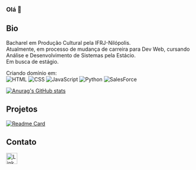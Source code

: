 ### Olá 👋

## Bio
Bacharel em Produção Cultural pela IFRJ-Nilópolis.  
Atualmente, em processo de mudança de carreira para Dev Web, cursando Análise e Desenvolvimento de Sistemas pela Estácio.  
Em busca de estágio.

Criando domínio em:  
![HTML](https://img.shields.io/badge/HTML5-E34F26?style=for-the-badge&logo=html5&logoColor=white)
![CSS](https://img.shields.io/badge/CSS3-1572B6?style=for-the-badge&logo=css3&logoColor=white)
![JavaScript](https://img.shields.io/badge/JavaScript-F7DF1E?style=for-the-badge&logo=javascript&logoColor=black)
![Python](https://img.shields.io/badge/Python-FFD43B?style=for-the-badge&logo=python&logoColor=blue)
![SalesForce](https://img.shields.io/badge/Salesforce-00A1E0?style=for-the-badge&logo=Salesforce&logoColor=white)

[![Anurag's GitHub stats](https://github-readme-stats.vercel.app/api?username=igor-lopes90)](https://github.com/anuraghazra/github-readme-stats)

## Projetos

[![Readme Card](https://github-readme-stats.vercel.app/api/pin/?username=igor-lopes90&repo=devweekgit-igor.github.io)](https://github.com/anuraghazra/github-readme-stats)

## Contato

[<img src='https://img.shields.io/badge/LinkedIn-0077B5?style=for-the-badge&logo=linkedin&logoColor=white' alt='Linkedin' height='30'>](https://www.linkedin.com/in/igorlopes90/)
